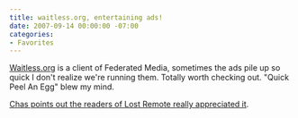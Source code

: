 ```yaml
---
title: waitless.org, entertaining ads!
date: 2007-09-14 00:00:00 -07:00
categories:
- Favorites
---
```


<p><a href="http://waitless.org/">Waitless.org</a> is a client of Federated Media, sometimes the ads pile up so quick I don't realize we're running them. Totally worth checking out. "Quick Peel An Egg" blew my mind.</p>

<p><a href="http://chasnote.com/2007/09/14/it-takes-a-brave-man-to-compliment-the-ads-on-his-site/">Chas points out the readers of Lost Remote really appreciated it</a>.</p>
